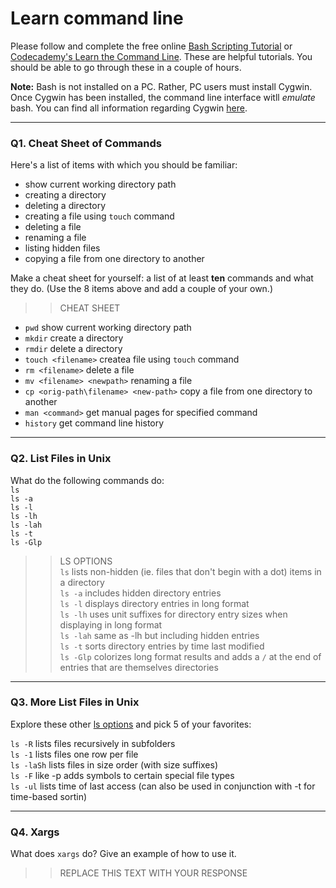 # Learn command line

Please follow and complete the free online [Bash Scripting Tutorial](https://ryanstutorials.net/bash-scripting-tutorial/) or [Codecademy's Learn the Command Line](https://www.codecademy.com/learn/learn-the-command-line). These are helpful tutorials. You should be able to go through these in a couple of hours.

**Note:** Bash is not installed on a PC. Rather, PC users must install Cygwin. Once Cygwin has been installed, the command line interface witll _emulate_ bash. You can find all information regarding Cygwin [here](https://www.cygwin.com/).

---

### Q1.  Cheat Sheet of Commands  

Here's a list of items with which you should be familiar:  
* show current working directory path
* creating a directory
* deleting a directory
* creating a file using `touch` command
* deleting a file
* renaming a file
* listing hidden files
* copying a file from one directory to another

Make a cheat sheet for yourself: a list of at least **ten** commands and what they do.  (Use the 8 items above and add a couple of your own.)  

> >  CHEAT SHEET  
* ```pwd``` show current working directory path  
* ```mkdir``` create a directory  
* ```rmdir``` delete a directory  
* ```touch <filename>``` createa file using ```touch``` command  
* ```rm <filename>``` delete a file  
* ```mv <filename> <newpath>``` renaming a file  
* ```cp <orig-path\filename> <new-path>``` copy a file from one directory to another  
* ```man <command>``` get manual pages for specified command
* ```history``` get command line history  
 
---

### Q2.  List Files in Unix   

What do the following commands do:  
`ls`  
`ls -a`  
`ls -l`  
`ls -lh`  
`ls -lah`  
`ls -t`  
`ls -Glp`  

> > LS OPTIONS  
`ls` lists non-hidden (ie. files that don't begin with a dot) items in a directory  
`ls -a` includes hidden directory entries  
`ls -l` displays directory entries in long format  
`ls -lh` uses unit suffixes for directory entry sizes when displaying in long format  
`ls -lah` same as -lh but including hidden entries  
`ls -t` sorts directory entries by time last modified  
`ls -Glp` colorizes long format results and adds a `/` at the end of entries that are themselves directories  

---

### Q3.  More List Files in Unix  

Explore these other [ls options](http://www.techonthenet.com/unix/basic/ls.php) and pick 5 of your favorites:

> >  
`ls -R` lists files recursively in subfolders  
`ls -1` lists files one row per file  
`ls -laSh` lists files in size order (with size suffixes)  
`ls -F` like -p adds symbols to certain special file types  
`ls -ul` lists time of last access (can also be used in conjunction with -t for time-based sortin)  

---

### Q4.  Xargs   

What does `xargs` do? Give an example of how to use it.

> > REPLACE THIS TEXT WITH YOUR RESPONSE

 

